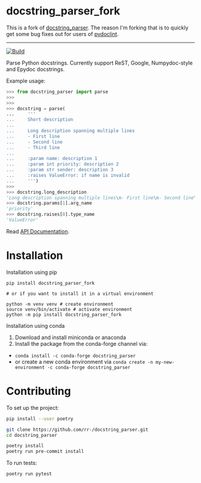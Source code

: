 docstring_parser_fork
================

This is a fork of [docstring_parser](https://github.com/rr-/docstring_parser). The reason I'm forking that is to quickly get some bug fixes out for users of [pydoclint](https://github.com/jsh9/pydoclint).

------

[![Build](https://github.com/rr-/docstring_parser/actions/workflows/build.yml/badge.svg)](https://github.com/rr-/docstring_parser/actions/workflows/build.yml)

Parse Python docstrings. Currently support ReST, Google, Numpydoc-style and
Epydoc docstrings.

Example usage:

```python
>>> from docstring_parser import parse
>>>
>>>
>>> docstring = parse(
...     '''
...     Short description
...
...     Long description spanning multiple lines
...     - First line
...     - Second line
...     - Third line
...
...     :param name: description 1
...     :param int priority: description 2
...     :param str sender: description 3
...     :raises ValueError: if name is invalid
...     ''')
>>>
>>> docstring.long_description
'Long description spanning multiple lines\n- First line\n- Second line\n- Third line'
>>> docstring.params[1].arg_name
'priority'
>>> docstring.raises[0].type_name
'ValueError'
```

Read [API Documentation](https://rr-.github.io/docstring_parser/).

# Installation

Installation using pip

```shell
pip install docstring_parser_fork

# or if you want to install it in a virtual environment

python -m venv venv # create environment
source venv/bin/activate # activate environment
python -m pip install docstring_parser_fork
```

Installation using conda


1. Download and install miniconda or anaconda
2. Install the package from the conda-forge channel via:
  - `conda install -c conda-forge docstring_parser`
  - or create a new conda environment via `conda create -n my-new-environment -c conda-forge docstring_parser`


# Contributing

To set up the project:
```sh
pip install --user poetry

git clone https://github.com/rr-/docstring_parser.git
cd docstring_parser

poetry install
poetry run pre-commit install
```

To run tests:
```
poetry run pytest
```
